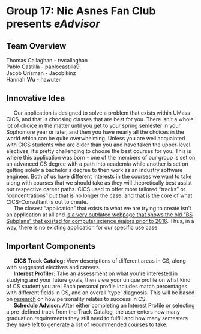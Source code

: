 # Group 17: Nic Asnes Fan Club presents *eAdvisor*

## Team Overview
Thomas Callaghan - twcallaghan <br>
Pablo Castilla - pablocastilla9 <br>
Jacob Urisman - Jacobikinz <br>
Hannah Wu - hawuter <br>

## Innovative Idea
&nbsp;&nbsp;&nbsp;&nbsp; Our application is designed to solve a problem that exists within UMass CICS, and that is choosing classes that are best for you. There isn't a whole lot of choice in the matter until you get to your spring semester in your Sophomore year or later, and then you have nearly all the choices in the world which can be quite overwhelming. Unless you are well acquainted with CICS students who are older than you and have taken the upper-level electives, it’s pretty challenging to choose the best courses for you. This is where this application was born - one of the members of our group is set on an advanced CS degree with a path into academia while another is set on getting solely a bachelor's degree to then work as an industry software engineer. Both of us have different interests in the courses we want to take along with courses that we should take as they will theoretically best assist our respective career paths. CICS used to offer more tailored “tracks” or “concentrations” but that is no longer the case, and that is the core of what CICS-Consultant is out to create. <br>
&nbsp;&nbsp;&nbsp;&nbsp; The closest “application” that exists to what we are trying to create isn’t an application at all and [is a very outdated webpage that shows the old “BS Subplans” that existed for computer science majors prior to 2016](https://www.cics.umass.edu/ugrad-education/concentrations). Thus, in a way, there is no existing application for our specific use case.


## Important Components
&nbsp;&nbsp;&nbsp;&nbsp; **CICS Track Catalog:** View descriptions of different areas in CS, along with suggested electives and careers.<br>
&nbsp;&nbsp;&nbsp;&nbsp; **Interest Profiler:** Take an assessment on what you're interested in studying and your future goals, then view your unique profile on what kind of CS student you are! Each personal profile includes match percentages with different fields in CS, and an overall 'type' diagnosis. This will be based on [research](https://www.ijitee.org/wp-content/uploads/papers/v8i12/J97550881019.pdf) on how personality relates to success in CS.<br>
&nbsp;&nbsp;&nbsp;&nbsp; **Schedule Advisor:** After either completing an Interest Profile or selecting a pre-defined track from the Track Catalog, the user enters how many graduation requirements they still need to fulfill and how many semesters they have left to generate a list of recommended courses to take.<br>
